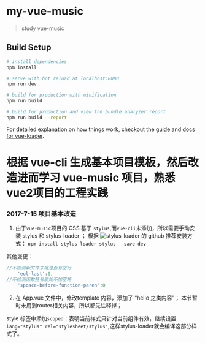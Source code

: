 # my-vue-music

> study vue-music

## Build Setup

``` bash
# install dependencies
npm install

# serve with hot reload at localhost:8080
npm run dev

# build for production with minification
npm run build

# build for production and view the bundle analyzer report
npm run build --report
```

For detailed explanation on how things work, checkout the [guide](http://vuejs-templates.github.io/webpack/) and [docs for vue-loader](http://vuejs.github.io/vue-loader).

# 根据 vue-cli 生成基本项目模板，然后改造进而学习 vue-music 项目，熟悉vue2项目的工程实践

### 2017-7-15 项目基本改造
1. 由于`vue-music`项目的 CSS 基于 `stylus`,而`vue-cli`未添加，所以需要手动安装 stylus 和 stylus-loader ；
根据 ![stylus-loader](https://github.com/shama/stylus-loader) 的 github 推荐安装方式：
`npm install stylus-loader stylus --save-dev`

其他变更：
```js
//不检测新文件末尾是否有空行
    'eol-last':0,
//不检测函数括号前加不加空格
    'spcace-before-function-paren':0
```
2. 在 App.vue 文件中，修改template 内容，添加了 “hello 之类内容”；
本节暂时未用到router相关内容，所以都先注释掉；

style 标签中添加`scoped`：表明当前样式只针对当前组件有效，继续设置`lang="stylus" rel="stylesheet/stylus"`,这样stylus-loader就会编译这部分样式了。

